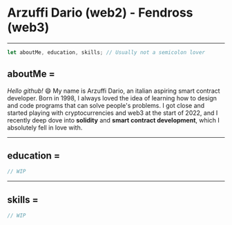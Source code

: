 # Arzuffi Dario (web2) - Fendross (web3)

---

```js
let aboutMe, education, skills; // Usually not a semicolon lover
```

## aboutMe = 

*Hello github!* 😄 My name is Arzuffi Dario, an italian aspiring smart contract developer. Born in 1998, I always loved the idea of learning how to design and code programs that can solve people's problems. I got close and started playing with cryptocurrencies and web3 at the start of 2022, and I recently deep dove into **solidity** and **smart contract development**, which I absolutely fell in love with.

---

## education = 

```js
// WIP
```

---

## skills = 

```js
// WIP
```
